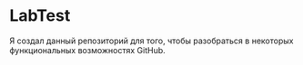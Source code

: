 # LabTest
Я создал данный репозиторий для того, чтобы разобраться в некоторых функциональных возможностях GitHub.
